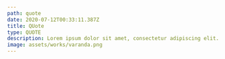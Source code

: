 ```yaml
---
path: quote
date: 2020-07-12T00:33:11.387Z
title: QUote
type: QUOTE
description: Lorem ipsum dolor sit amet, consectetur adipiscing elit.
image: assets/works/varanda.png
---
```

